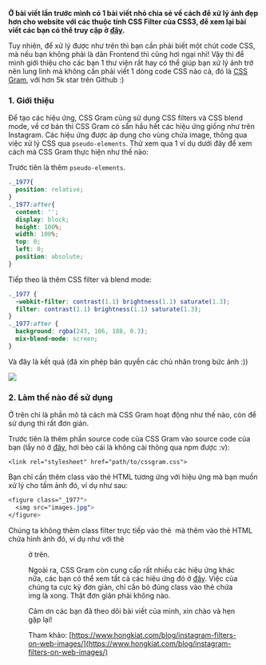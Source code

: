 **Ở bài viết lần trước mình có 1 bài viết nhỏ chia sẻ về cách để xử lý ảnh đẹp hơn cho website với các thuộc tính CSS Filter của CSS3, để xem lại bài viết các bạn có thể truy cập ở [đây](https://viblo.asia/p/xu-ly-hieu-ung-hinh-anh-tuyet-dep-voi-css-filter-effect-gDVK2zRXKLj).**

Tuy nhiên, để xử lý được như trên thì bạn cần phải biết một chút code CSS, mà nếu bạn không phải là dân Frontend thì cũng hơi ngại nhỉ! Vậy thì để mình giới thiệu cho các bạn 1 thư viện rất hay có thể giúp bạn xử lý ảnh trở nên lung linh mà không cần phải viết 1 dòng code CSS nào cả, đó là [CSS Gram](https://github.com/una/CSSgram), với hơn 5k star trên Github :)

### 1. Giới thiệu

Để tạo các hiệu ứng, CSS Gram cũng sử dụng CSS filters và CSS blend mode, về cơ bản thì CSS Gram có sẵn hầu hết các hiệu ứng giống như trên Instagram. Các hiệu ứng được áp dụng cho vùng chứa image, thông qua việc xử lý CSS qua `pseudo-elements`. Thử xem qua 1 ví dụ dưới đây để xem cách mà CSS Gram thực hiện như thế nào:

Trước tiên là thêm `pseudo-elements`.

```css
._1977{
  position: relative;
}
._1977:after{
  content: '';
  display: block;
  height: 100%;
  width: 100%;
  top: 0;
  left: 0;
  position: absolute;
}
```

Tiếp theo là thêm CSS filter và blend mode:

```css
._1977 {
  -webkit-filter: contrast(1.1) brightness(1.1) saturate(1.3);
  filter: contrast(1.1) brightness(1.1) saturate(1.3); 
}
._1977:after {
  background: rgba(243, 106, 188, 0.3);
  mix-blend-mode: screen; 
}
```

Và đây là kết quả (đã xin phép bản quyền các chủ nhân trong bức ảnh :))

![](https://images.viblo.asia/24e559fb-06e7-4cca-bcdc-81b0aa2d90a6.png)

### 2. Làm thế nào để sử dụng

Ở trên chỉ là phần mô tả cách mà CSS Gram hoạt động như thế nào, còn để sử dụng thì rất đơn giản.

Trước tiên là thêm phần source code của CSS Gram vào source code của bạn (lấy nó ở [đây](https://raw.githubusercontent.com/una/CSSgram/master/source/css/cssgram.css), hơi bèo cái là không cài thông qua npm được :v):

```html:html:html:html
<link rel="stylesheet" href="path/to/cssgram.css">
```

Bạn chỉ cần thêm class vào thẻ HTML tương ứng với hiệu ứng mà bạn muốn xử lý cho tấm ảnh đó, ví dụ như sau:

```css
<figure class="_1977">
  <img src="images.jpg">
</figure>
```

Chúng ta không thêm class filter trực tiếp vào thẻ <img /> mà thêm vào thẻ HTML chứa hình ảnh đó, ví dụ như với thẻ <figure> ở trên.

Ngoài ra, CSS Gram còn cung cấp rất nhiều các hiệu ứng khác nữa, các bạn có thể xem tất cả các hiệu ứng đó ở [đây](https://una.im/CSSgram/). Việc của chúng ta cực kỳ đơn giản, chỉ cần bỏ đúng class vào thẻ chứa img là xong. Thật đơn giản phải không nào.

Cảm ơn các bạn đã theo dõi bài viết của mình, xin chào và hẹn gặp lại!

Tham khảo: [https://www.hongkiat.com/blog/instagram-filters-on-web-images/](https://www.hongkiat.com/blog/instagram-filters-on-web-images/)